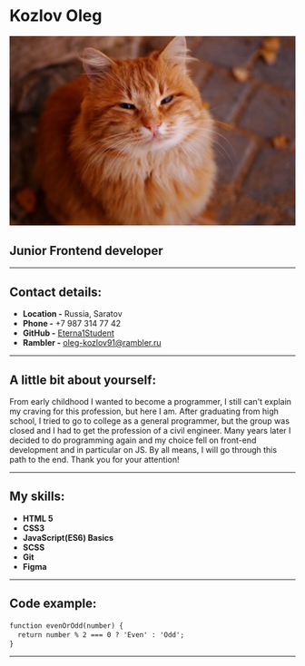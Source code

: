 # **Kozlov Oleg**

![My avatar](avatar.jpg)

## Junior Frontend developer

*****

## Contact details:

* **Location -** Russia, Saratov
* **Phone -** +7 987 314 77 42
* **GitHub -** [Eterna1Student](https://github.com/Eterna1Student)
* **Rambler -** oleg-kozlov91@rambler.ru

*****

## A little bit about yourself:

From early childhood I wanted to become a programmer, I still can't explain my craving for this profession, but here I am. After graduating from high school, I tried to go to college as a general programmer, but the group was closed and I had to get the profession of a civil engineer. Many years later I decided to do programming again and my choice fell on front-end development and in particular on JS. By all means, I will go through this path to the end. Thank you for your attention!

*****

## My skills: 

* **HTML 5**
* **CSS3** 
* **JavaScript(ES6) Basics** 
* **SCSS** 
* **Git** 
* **Figma** 

*****

## Code example:

```
function evenOrOdd(number) {
  return number % 2 === 0 ? 'Even' : 'Odd';
}
```

*****